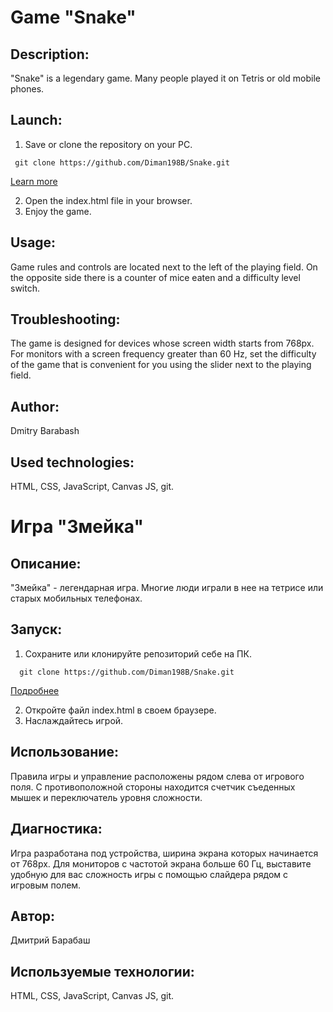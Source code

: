 # Game "Snake"

## Description:
"Snake" is a legendary game. Many people played it on Tetris or old mobile phones.

## Launch:
1. Save or clone the repository on your PC. 
```
 git clone https://github.com/Diman198B/Snake.git
```
[Learn more](https://git-scm.com/book/ru/v2/Приложение-C%3A-Команды-Git-Клонирование-и-создание-репозиториев)

2. Open the index.html file in your browser.
3. Enjoy the game.

## Usage:
Game rules and controls are located next to the left of the playing field. On the opposite side there is a counter of mice eaten and a difficulty level switch.

## Troubleshooting:
The game is designed for devices whose screen width starts from 768px. For monitors with a screen frequency greater than 60 Hz, set the difficulty of the game that is convenient for you using the slider next to the playing field.

## Author:
Dmitry Barabash
 
## Used technologies:
HTML, CSS, JavaScript, Canvas JS, git.  





# Игра "Змейка"

## Описание:
"Змейка" - легендарная игра. Многие люди играли в нее на тетрисе или старых мобильных телефонах.

## Запуск: 
1. Сохраните или клонируйте репозиторий себе на ПК.  
```
  git clone https://github.com/Diman198B/Snake.git 
```
[Подробнее](https://git-scm.com/book/ru/v2/Приложение-C%3A-Команды-Git-Клонирование-и-создание-репозиториев)

2. Откройте файл index.html в своем браузере.
3. Наслаждайтесь игрой.

## Использование:
Правила игры и управление расположены рядом слева от игрового поля. С противоположной стороны находится счетчик съеденных мышек и переключатель уровня сложности.

## Диагностика:
Игра разработана под устройства, ширина экрана которых начинается от 768px. Для мониторов с частотой экрана больше 60 Гц, выставите удобную для вас сложность игры с помощью слайдера рядом с игровым полем.

## Автор:
Дмитрий Барабаш
 
## Используемые технологии:
HTML, CSS, JavaScript, Canvas JS, git.  
